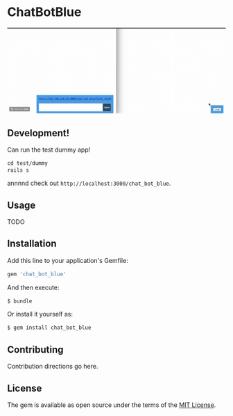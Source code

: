 # ChatBotBlue

<img src="2019-04-11 17.10.24.gif">

## Development!
Can run the test dummy app!
```
cd test/dummy
rails s
```
annnnd check out `http://localhost:3000/chat_bot_blue`.

## Usage
TODO

## Installation
Add this line to your application's Gemfile:

```ruby
gem 'chat_bot_blue'
```

And then execute:
```bash
$ bundle
```

Or install it yourself as:
```bash
$ gem install chat_bot_blue
```

## Contributing
Contribution directions go here.

## License
The gem is available as open source under the terms of the [MIT License](https://opensource.org/licenses/MIT).
